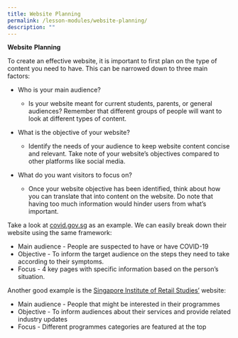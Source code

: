```yaml
---
title: Website Planning
permalink: /lesson-modules/website-planning/
description: ""
---
```

**Website** **Planning**

To create an effective website, it is important to first plan on the type of content you need to have. This can be narrowed down to three main factors:

*   Who is your main audience?
    
    *   Is your website meant for current students, parents, or general audiences? Remember that different groups of people will want to look at different types of content.
*   What is the objective of your website?
    
    *   Identify the needs of your audience to keep website content concise and relevant. Take note of your website’s objectives compared to other platforms like social media.
*   What do you want visitors to focus on?
    
    *   Once your website objective has been identified, think about how you can translate that into content on the website. Do note that having too much information would hinder users from what’s important.

Take a look at [covid.gov.sg](http://covid.gov.sg) as an example. We can easily break down their website using the same framework:

*   Main audience - People are suspected to have or have COVID-19
*   Objective - To inform the target audience on the steps they need to take according to their symptoms.
*   Focus - 4 key pages with specific information based on the person’s situation.

Another good example is the [Singapore Institute of Retail Studies’](https://www.sirs.edu.sg/) website:

*   Main audience - People that might be interested in their programmes
*   Objective - To inform audiences about their services and provide related industry updates
*   Focus - Different programmes categories are featured at the top